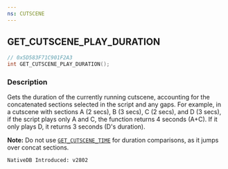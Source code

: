 ```yaml
---
ns: CUTSCENE
---
```

## GET_CUTSCENE_PLAY_DURATION

```c
// 0x5D583F71C901F2A3
int GET_CUTSCENE_PLAY_DURATION();
```

### Description
Gets the duration of the currently running cutscene, accounting for the concatenated sections selected in the script and any gaps. For example, in a cutscene with sections A (2 secs), B (3 secs), C (2 secs), and D (3 secs), if the script plays only A and C, the function returns 4 seconds (A+C). If it only plays D, it returns 3 seconds (D's duration).

**Note:** Do not use [`GET_CUTSCENE_TIME`](#_0xE625BEABBAFFDAB9) for duration comparisons, as it jumps over concat sections.

```
NativeDB Introduced: v2802
```